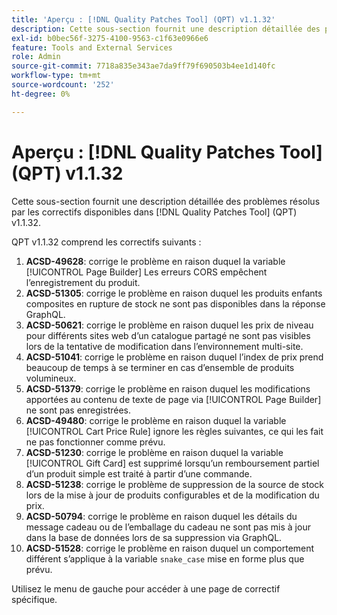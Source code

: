 ```yaml
---
title: 'Aperçu : [!DNL Quality Patches Tool] (QPT) v1.1.32'
description: Cette sous-section fournit une description détaillée des problèmes résolus par les correctifs disponibles dans [!DNL Quality Patches Tool] (QPT) v1.1.32.
exl-id: b0bec56f-3275-4100-9563-c1f63e0966e6
feature: Tools and External Services
role: Admin
source-git-commit: 7718a835e343ae7da9ff79f690503b4ee1d140fc
workflow-type: tm+mt
source-wordcount: '252'
ht-degree: 0%

---
```


# Aperçu : [!DNL Quality Patches Tool] (QPT) v1.1.32

Cette sous-section fournit une description détaillée des problèmes résolus par les correctifs disponibles dans [!DNL Quality Patches Tool] (QPT) v1.1.32.

QPT v1.1.32 comprend les correctifs suivants :

1. **ACSD-49628**: corrige le problème en raison duquel la variable [!UICONTROL Page Builder] Les erreurs CORS empêchent l’enregistrement du produit.
1. **ACSD-51305**: corrige le problème en raison duquel les produits enfants composites en rupture de stock ne sont pas disponibles dans la réponse GraphQL.
1. **ACSD-50621**: corrige le problème en raison duquel les prix de niveau pour différents sites web d’un catalogue partagé ne sont pas visibles lors de la tentative de modification dans l’environnement multi-site.
1. **ACSD-51041**: corrige le problème en raison duquel l’index de prix prend beaucoup de temps à se terminer en cas d’ensemble de produits volumineux.
1. **ACSD-51379**: corrige le problème en raison duquel les modifications apportées au contenu de texte de page via [!UICONTROL Page Builder] ne sont pas enregistrées.
1. **ACSD-49480**: corrige le problème en raison duquel la variable [!UICONTROL Cart Price Rule] ignore les règles suivantes, ce qui les fait ne pas fonctionner comme prévu.
1. **ACSD-51230**: corrige le problème en raison duquel la variable [!UICONTROL Gift Card] est supprimé lorsqu’un remboursement partiel d’un produit simple est traité à partir d’une commande.
1. **ACSD-51238**: corrige le problème de suppression de la source de stock lors de la mise à jour de produits configurables et de la modification du prix.
1. **ACSD-50794**: corrige le problème en raison duquel les détails du message cadeau ou de l’emballage du cadeau ne sont pas mis à jour dans la base de données lors de sa suppression via GraphQL.
1. **ACSD-51528**: corrige le problème en raison duquel un comportement différent s’applique à la variable `snake_case` mise en forme plus que prévu.

Utilisez le menu de gauche pour accéder à une page de correctif spécifique.
